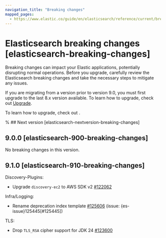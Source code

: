```yaml
---
navigation_title: "Breaking changes"
mapped_pages:
  - https://www.elastic.co/guide/en/elasticsearch/reference/current/breaking-changes.html
---
```


# Elasticsearch breaking changes [elasticsearch-breaking-changes]

Breaking changes can impact your Elastic applications, potentially disrupting normal operations. Before you upgrade, carefully review the Elasticsearch breaking changes and take the necessary steps to mitigate any issues.

If you are migrating from a version prior to version 9.0, you must first upgrade to the last 8.x version available. To learn how to upgrade, check out [Upgrade](docs-content://deploy-manage/upgrade.md).

To learn how to upgrade, check out <upgrade docs>.

% ## Next version [elasticsearch-nextversion-breaking-changes]

## 9.0.0 [elasticsearch-900-breaking-changes]

No breaking changes in this version.

## 9.1.0 [elasticsearch-910-breaking-changes]

Discovery-Plugins:
* Upgrade `discovery-ec2` to AWS SDK v2 [#122062](https://github.com/elastic/elasticsearch/pull/122062)

Infra/Logging:
* Rename deprecation index template [#125606](https://github.com/elastic/elasticsearch/pull/125606) (issue: {es-issue}125445[#125445])

TLS:
* Drop `TLS_RSA` cipher support for JDK 24 [#123600](https://github.com/elastic/elasticsearch/pull/123600)


